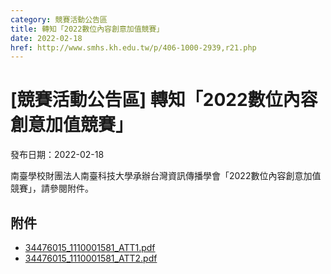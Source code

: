 ```yaml
---
category: 競賽活動公告區
title: 轉知「2022數位內容創意加值競賽」
date: 2022-02-18
href: http://www.smhs.kh.edu.tw/p/406-1000-2939,r21.php
---
```


# [競賽活動公告區] 轉知「2022數位內容創意加值競賽」

發布日期：2022-02-18

<div><div></div><div>南臺學校財團法人南臺科技大學承辦台灣資訊傳播學會「2022數位內容創意加值競賽」，請參閱附件。</div></div>

## 附件

- [34476015_1110001581_ATT1.pdf](https://www.smhs.kh.edu.tw/var/file/0/1000/attach/29/pta_2656_3593830_47966.pdf)
- [34476015_1110001581_ATT2.pdf](https://www.smhs.kh.edu.tw/var/file/0/1000/attach/29/pta_2657_2897387_47967.pdf)
